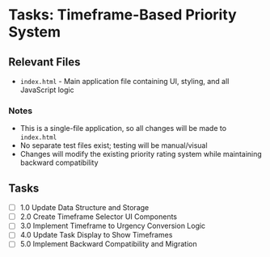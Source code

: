 
# Tasks: Timeframe-Based Priority System

## Relevant Files

- `index.html` - Main application file containing UI, styling, and all JavaScript logic

### Notes

- This is a single-file application, so all changes will be made to `index.html`
- No separate test files exist; testing will be manual/visual
- Changes will modify the existing priority rating system while maintaining backward compatibility

## Tasks

- [ ] 1.0 Update Data Structure and Storage
- [ ] 2.0 Create Timeframe Selector UI Components
- [ ] 3.0 Implement Timeframe to Urgency Conversion Logic
- [ ] 4.0 Update Task Display to Show Timeframes
- [ ] 5.0 Implement Backward Compatibility and Migration
